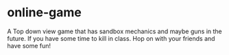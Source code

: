 # online-game
A Top down view game that has sandbox mechanics and maybe guns in the future. If you have some time to kill in class. Hop on with your friends and have some fun!
